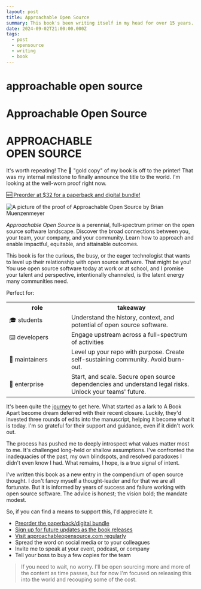 ```yaml
---
layout: post
title: Approachable Open Source
summary: This book's been writing itself in my head for over 15 years. I finally started listening.
date: 2024-09-02T21:00:00.000Z
tags:
  - post
  - opensource
  - writing
  - book
---
```


# approachable open source

# Approachable Open Source

# APPROACHABLE <br/>OPEN SOURCE

It's worth repeating! The 📀 "gold copy" of my book is off to the printer! That was my internal milestone to finally announce the title to the world. I'm looking at the well-worn proof right now.

<a href="https://2b7cef-ac.myshopify.com/products/approachable-open-source-paperback-ebook-bundle" class="book__signup">🆕 Preorder at $32 for a paperback and digital bundle!</a>

![A picture of the proof of Approachable Open Source by Brian Muenzenmeyer](/img/aos-proof.jpg)

<em>Approachable Open Source</em> is a perennial, full-spectrum primer on the open source software landscape. Discover the broad connections between you, your team, your company, and your community. Learn how to approach and enable impactful, equitable, and attainable outcomes.

This book is for the curious, the busy, or the eager technologist that wants to level up their relationship with open source software. That might be you! You use open source software today at work or at school, and I promise your talent and perspective, intentionally channeled, is the latent energy many communities need.

Perfect for:

<table>
  <tr>
    <th style="width: 150px;">role</th>
    <th>takeaway</th>
  </tr>
  <tr>
    <td>🎓 students</td>
    <td>Understand the history, context, and potential of open source software.</td>
  </tr>
  <tr>
    <td>⌨️ developers</td>
    <td>Engage upstream across a full-spectrum of activities</td>
  </tr>
  <tr>
    <td>🔧 maintainers</td>
    <td>Level up your repo with purpose. Create self-sustaining community. Avoid burn-out.</td>
  </tr>
  <tr>
    <td>💼 enterprise</td>
    <td>Start, and scale. Secure open source dependencies and understand legal risks. Unlock your teams' future.</td>
  </tr>
</table>

It's been quite the [journey](https://brianmuenzenmeyer.com/book/) to get here. What started as a lark to A Book Apart become dream deferred with their recent closure. Luckily, they'd invested three rounds of edits into the manuscript, helping it become what it is today. I'm so grateful for their support and guidance, even if it didn't work out.

The process has pushed me to deeply introspect what values matter most to me. It's challenged long-held or shallow assumptions. I've confronted the inadequacies of the past, my own blindspots, and resolved paradoxes I didn't even know I had. What remains, I hope, is a true signal of intent.

I've written this book as a new entry in the compendium of open source thought. I don't fancy myself a thought-leader and for that we are all fortunate. But it is informed by years of success and failure working with open source software. The advice is honest; the vision bold; the mandate modest.

So, if you can find a means to support this, I'd appreciate it.

- [Preorder the paperback/digital bundle](https://2b7cef-ac.myshopify.com/products/approachable-open-source-paperback-ebook-bundle)
- [Sign up for future updates as the book releases](https://brianmuenzenmeyer.com/book/)
- [Visit approachableopensource.com regularly](https://approachableopensource.com/)
- Spread the word on social media or to your colleagues
- Invite me to speak at your event, podcast, or company
- Tell your boss to buy a few copies for the team

> If you need to wait, no worry. I'll be open sourcing more and more of the content as time passes, but for now I'm focused on releasing this into the world and recouping some of the cost.
